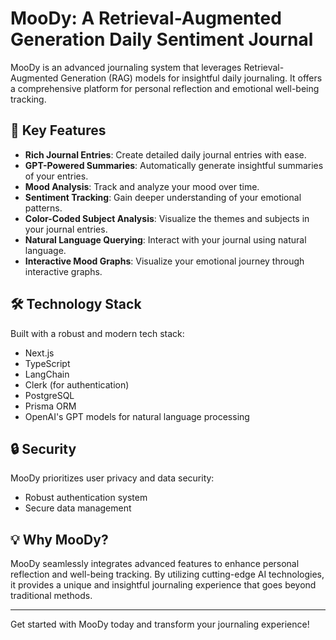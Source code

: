 # MooDy: A Retrieval-Augmented Generation Daily Sentiment Journal

MooDy is an advanced journaling system that leverages Retrieval-Augmented Generation (RAG) models for insightful daily journaling. It offers a comprehensive platform for personal reflection and emotional well-being tracking.

## 🚀 Key Features

- **Rich Journal Entries**: Create detailed daily journal entries with ease.
- **GPT-Powered Summaries**: Automatically generate insightful summaries of your entries.
- **Mood Analysis**: Track and analyze your mood over time.
- **Sentiment Tracking**: Gain deeper understanding of your emotional patterns.
- **Color-Coded Subject Analysis**: Visualize the themes and subjects in your journal entries.
- **Natural Language Querying**: Interact with your journal using natural language.
- **Interactive Mood Graphs**: Visualize your emotional journey through interactive graphs.

## 🛠️ Technology Stack

Built with a robust and modern tech stack:
- Next.js
- TypeScript
- LangChain
- Clerk (for authentication)
- PostgreSQL
- Prisma ORM
- OpenAI's GPT models for natural language processing

## 🔒 Security

MooDy prioritizes user privacy and data security:
- Robust authentication system
- Secure data management

## 💡 Why MooDy?

MooDy seamlessly integrates advanced features to enhance personal reflection and well-being tracking. By utilizing cutting-edge AI technologies, it provides a unique and insightful journaling experience that goes beyond traditional methods.

---

Get started with MooDy today and transform your journaling experience!